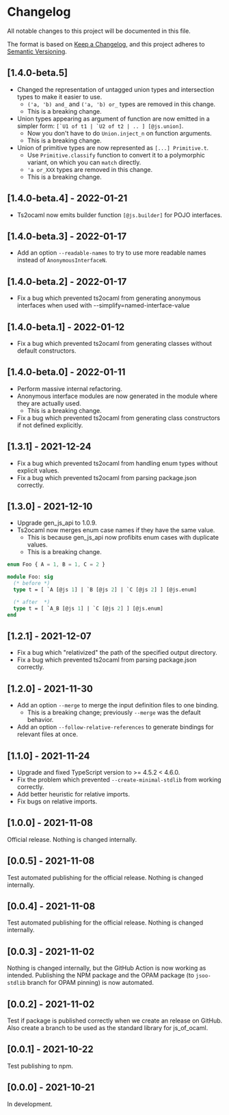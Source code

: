 # Changelog
All notable changes to this project will be documented in this file.

The format is based on [Keep a Changelog](https://keepachangelog.com/en/1.0.0/),
and this project adheres to [Semantic Versioning](https://semver.org/spec/v2.0.0.html).

## [1.4.0-beta.5]
- Changed the representation of untagged union types and intersection types to make it easier to use.
  - `('a, 'b) and_` and `('a, 'b) or_` types are removed in this change.
  - This is a breaking change.
- Union types appearing as argument of function are now emitted in a simpler form: `` [`U1 of t1 | `U2 of t2 | .. ] [@js.union] ``.
  - Now you don't have to do `Union.inject_n` on function arguments.
  - This is a breaking change.
- Union of primitive types are now represented as `[...] Primitive.t`.
  - Use `Primitive.classify` function to convert it to a polymorphic variant, on which you can `match` directly.
  - `'a or_XXX` types are removed in this change.
  - This is a breaking change.

## [1.4.0-beta.4] - 2022-01-21
- Ts2ocaml now emits builder function `[@js.builder]` for POJO interfaces.

## [1.4.0-beta.3] - 2022-01-17
- Add an option `--readable-names` to try to use more readable names instead of `AnonymousInterfaceN`.

## [1.4.0-beta.2] - 2022-01-17
- Fix a bug which prevented ts2ocaml from generating anonymous interfaces when used with --simplify=named-interface-value

## [1.4.0-beta.1] - 2022-01-12
- Fix a bug which prevented ts2ocaml from generating classes without default constructors.

## [1.4.0-beta.0] - 2022-01-11
- Perform massive internal refactoring.
- Anonymous interface modules are now generated in the module where they are actually used.
  - This is a breaking change.
- Fix a bug which prevented ts2ocaml from generating class constructors if not defined explicitly.

## [1.3.1] - 2021-12-24
- Fix a bug which prevented ts2ocaml from handling enum types without explicit values.
- Fix a bug which prevented ts2ocaml from parsing package.json correctly.

## [1.3.0] - 2021-12-10
- Upgrade gen\_js\_api to 1.0.9.
- Ts2ocaml now merges enum case names if they have the same value.
  - This is because gen\_js\_api now profibits enum cases with duplicate values.
  - This is a breaking change.

```typescript
enum Foo { A = 1, B = 1, C = 2 }
```

```ocaml
module Foo: sig
  (* before *)
  type t = [ `A [@js 1] | `B [@js 2] | `C [@js 2] ] [@js.enum]

  (* after  *)
  type t = [ `A_B [@js 1] | `C [@js 2] ] [@js.enum]
end
```

## [1.2.1] - 2021-12-07
- Fix a bug which "relativized" the path of the specified output directory.
- Fix a bug which prevented ts2ocaml from parsing package.json correctly.

## [1.2.0] - 2021-11-30
- Add an option `--merge` to merge the input definition files to one binding.
  - This is a breaking change; previously `--merge` was the default behavior.
- Add an option `--follow-relative-references` to generate bindings for relevant files at once.

## [1.1.0] - 2021-11-24
- Upgrade and fixed TypeScript version to >= 4.5.2 < 4.6.0.
- Fix the problem which prevented `--create-minimal-stdlib` from working correctly.
- Add better heuristic for relative imports.
- Fix bugs on relative imports.

## [1.0.0] - 2021-11-08

Official release. Nothing is changed internally.

## [0.0.5] - 2021-11-08
Test automated publishing for the official release. Nothing is changed internally.

## [0.0.4] - 2021-11-08
Test automated publishing for the official release. Nothing is changed internally.

## [0.0.3] - 2021-11-02
Nothing is changed internally, but the GitHub Action is now working as intended.
Publishing the NPM package and the OPAM package (to `jsoo-stdlib` branch for OPAM pinning) is now automated.

## [0.0.2] - 2021-11-02
Test if package is published correctly when we create an release on GitHub.
Also create a branch to be used as the standard library for js_of_ocaml.

## [0.0.1] - 2021-10-22
Test publishing to npm.

## [0.0.0] - 2021-10-21
In development.
